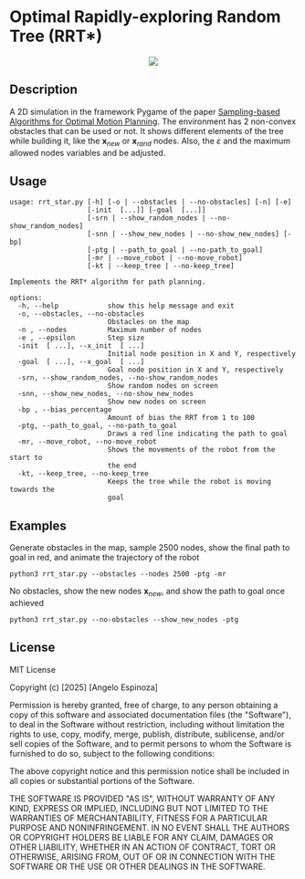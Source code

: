 # Optimal Rapidly-exploring Random Tree (RRT*)

<p align="center">
  <img src="https://github.com/user-attachments/assets/29a489c4-7b06-414a-831e-ed026626d913" />
</p>

## Description
A 2D simulation in the framework Pygame of the paper [Sampling-based Algorithms for Optimal Motion Planning](https://arxiv.org/pdf/1105.1186).
The environment has 2 non-convex obstacles that can be used or not. It shows different elements of the tree while building it, like the $\mathbf{x_{\mathit{new}}}$ or $\mathbf{x_{\mathit{rand}}}$ nodes. Also,
the $\varepsilon$ and the maximum allowed nodes variables and be adjusted.

## Usage
```
usage: rrt_star.py [-h] [-o | --obstacles | --no-obstacles] [-n] [-e]
                   [-init  [...]] [-goal  [...]]
                   [-srn | --show_random_nodes | --no-show_random_nodes]
                   [-snn | --show_new_nodes | --no-show_new_nodes] [-bp]
                   [-ptg | --path_to_goal | --no-path_to_goal]
                   [-mr | --move_robot | --no-move_robot]
                   [-kt | --keep_tree | --no-keep_tree]

Implements the RRT* algorithm for path planning.

options:
  -h, --help            show this help message and exit
  -o, --obstacles, --no-obstacles
                        Obstacles on the map
  -n , --nodes          Maximum number of nodes
  -e , --epsilon        Step size
  -init  [ ...], --x_init  [ ...]
                        Initial node position in X and Y, respectively
  -goal  [ ...], --x_goal  [ ...]
                        Goal node position in X and Y, respectively
  -srn, --show_random_nodes, --no-show_random_nodes
                        Show random nodes on screen
  -snn, --show_new_nodes, --no-show_new_nodes
                        Show new nodes on screen
  -bp , --bias_percentage 
                        Amount of bias the RRT from 1 to 100
  -ptg, --path_to_goal, --no-path_to_goal
                        Draws a red line indicating the path to goal
  -mr, --move_robot, --no-move_robot
                        Shows the movements of the robot from the start to
                        the end
  -kt, --keep_tree, --no-keep_tree
                        Keeps the tree while the robot is moving towards the
                        goal

```

## Examples
Generate obstacles in the map, sample 2500 nodes, show the final path to goal in red, and animate the trajectory of the robot 

```python3 rrt_star.py --obstacles --nodes 2500 -ptg -mr```

No obstacles, show the new nodes $\mathbf{x}_{new}$, and show the path to goal once achieved

```python3 rrt_star.py --no-obstacles --show_new_nodes -ptg```

## License 
 MIT License

Copyright (c) [2025] [Angelo Espinoza]

Permission is hereby granted, free of charge, to any person obtaining a copy
of this software and associated documentation files (the "Software"), to deal
in the Software without restriction, including without limitation the rights
to use, copy, modify, merge, publish, distribute, sublicense, and/or sell
copies of the Software, and to permit persons to whom the Software is
furnished to do so, subject to the following conditions:

The above copyright notice and this permission notice shall be included in all
copies or substantial portions of the Software.

THE SOFTWARE IS PROVIDED "AS IS", WITHOUT WARRANTY OF ANY KIND, EXPRESS OR
IMPLIED, INCLUDING BUT NOT LIMITED TO THE WARRANTIES OF MERCHANTABILITY,
FITNESS FOR A PARTICULAR PURPOSE AND NONINFRINGEMENT. IN NO EVENT SHALL THE
AUTHORS OR COPYRIGHT HOLDERS BE LIABLE FOR ANY CLAIM, DAMAGES OR OTHER
LIABILITY, WHETHER IN AN ACTION OF CONTRACT, TORT OR OTHERWISE, ARISING FROM,
OUT OF OR IN CONNECTION WITH THE SOFTWARE OR THE USE OR OTHER DEALINGS IN THE
SOFTWARE.

